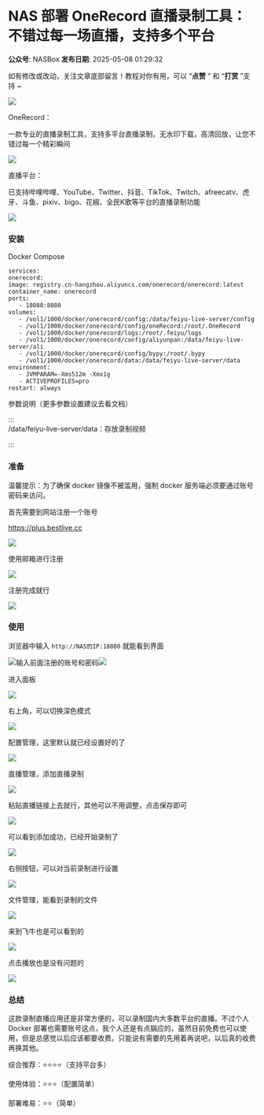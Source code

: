 # NAS 部署 OneRecord 直播录制工具：不错过每一场直播，支持多个平台

**公众号**: NASBox
**发布日期**: 2025-05-08 01:29:32

如有修改或改动，关注文章底部留言！教程对你有用，可以 “**点赞** ” 和 “**打赏** ”支持 ~

  


  


<img src='https://mmbiz.qpic.cn/sz_mmbiz_png/5xFLia3A3km5QNdS7cHel4xLPzR1C9amv7PvVmtEM61mRG0O2K3RrItiawcymo8LicGTSxicnUlkmRicIG1ic08EvPzw/640?wx_fmt=png&from=appmsg' />

OneRecord：

一款专业的直播录制工具，支持多平台直播录制，无水印下载，高清回放，让您不错过每一个精彩瞬间

<img src='https://mmbiz.qpic.cn/sz_mmbiz_png/5xFLia3A3km5QNdS7cHel4xLPzR1C9amvyRsdZpGNPExyhr4UZe34oV6iaibHoVEy3ENKPCxILOCanj5jc7oaK68Q/640?wx_fmt=png&from=appmsg' />

直播平台：

已支持哔哩哔哩、YouTube、Twitter、抖音、TikTok、Twitch、afreecatv、虎牙、斗鱼、pixiv、bigo、花椒、全民K歌等平台的直播录制功能

<img src='https://mmbiz.qpic.cn/sz_mmbiz_png/5xFLia3A3km5QNdS7cHel4xLPzR1C9amvdHlf5murbMEVPXNwkbwPaXLOnRmVHypJvJY6DxrND6kSic0UZOVIyGA/640?wx_fmt=png&from=appmsg' />

### 安装

Docker Compose
    
    
    services:  
    onerecord:  
    image: registry.cn-hangzhou.aliyuncs.com/onerecord/onerecord:latest  
    container_name: onerecord  
    ports:  
       - 18080:8080  
    volumes:  
       - /vol1/1000/docker/onerecord/config:/data/feiyu-live-server/config  
       - /vol1/1000/docker/onerecord/config/oneRecord:/root/.OneRecord  
       - /vol1/1000/docker/onerecord/logs:/root/.feiyu/logs  
       - /vol1/1000/docker/onerecord/config/aliyunpan:/data/feiyu-live-server/ali  
       - /vol1/1000/docker/onerecord/config/bypy:/root/.bypy  
       - /vol1/1000/docker/onerecord/data:/data/feiyu-live-server/data  
    environment:  
       - JVMPARAM=-Xms512m -Xmx1g  
       - ACTIVEPROFILES=pro  
    restart: always

参数说明（更多参数设置建议去看文档）

:::  
/data/feiyu-live-server/data：存放录制视频

:::

### 准备

温馨提示：为了确保 docker 镜像不被滥用，强制 docker 服务端必须要通过账号密码来访问。

首先需要到网站注册一个账号

https://plus.bestlive.cc

<img src='https://mmbiz.qpic.cn/sz_mmbiz_png/5xFLia3A3km5QNdS7cHel4xLPzR1C9amv9jXAX31nZybxZIoNyuUibKlKBoYLeeZyK4FWeqiaUTRq5NPZhYtFd0Gg/640?wx_fmt=png&from=appmsg' />

使用邮箱进行注册

<img src='https://mmbiz.qpic.cn/sz_mmbiz_png/5xFLia3A3km5QNdS7cHel4xLPzR1C9amvu2yjwQBicS3xfBXcL8agm9BtBYeWdVoAFEWVRL3CfUUb5xK2vibPMbkQ/640?wx_fmt=png&from=appmsg' />

注册完成就行

<img src='https://mmbiz.qpic.cn/sz_mmbiz_png/5xFLia3A3km5QNdS7cHel4xLPzR1C9amvAuYNPKblAQgACcaBhWgYVW9fmpqrE4tcT5qqdHPNIRJsbe1M7p2m0w/640?wx_fmt=png&from=appmsg' />

### 使用

浏览器中输入 `http://NAS的IP:18080` 就能看到界面

<img src='https://mmbiz.qpic.cn/sz_mmbiz_png/5xFLia3A3km5QNdS7cHel4xLPzR1C9amvak8qjCa0ChPWvmpiaeJMAePqPVHOmwoQqmlYqRDooiabPVkic5KfCLyDA/640?wx_fmt=png&from=appmsg' />输入前面注册的账号和密码<img src='https://mmbiz.qpic.cn/sz_mmbiz_png/5xFLia3A3km5QNdS7cHel4xLPzR1C9amvR480qStwRcicEjbyZfA4C7vSehX1RC1WHpx8JjPbKz0E8mtg3kFyeoA/640?wx_fmt=png&from=appmsg' />

进入面板

<img src='https://mmbiz.qpic.cn/sz_mmbiz_png/5xFLia3A3km5QNdS7cHel4xLPzR1C9amvbgibf2h6SsGleKJvkCVsbicyiaSUllmAkILOUdCS9Jh5Mfvbia2EDEXPJQ/640?wx_fmt=png&from=appmsg' />

右上角，可以切换深色模式

<img src='https://mmbiz.qpic.cn/sz_mmbiz_png/5xFLia3A3km5QNdS7cHel4xLPzR1C9amvOkMUFORJjJduoK0tMN51vV30O7viatRMToCtK9XkBJWfSniczsHqwtqw/640?wx_fmt=png&from=appmsg' />

配置管理，这里默认就已经设置好的了

<img src='https://mmbiz.qpic.cn/sz_mmbiz_png/5xFLia3A3km5QNdS7cHel4xLPzR1C9amvvPw9UHMjia9mwxWhIWVZ1RM5taq86dYdSlHWPGjDtWkX8mf1uLGxhZA/640?wx_fmt=png&from=appmsg' />

直播管理，添加直播录制

<img src='https://mmbiz.qpic.cn/sz_mmbiz_png/5xFLia3A3km5QNdS7cHel4xLPzR1C9amvQvHuwMEhhySrJic358Z7DegGicD1vyQhYBAeaprmCbWwj1aD9Zu3icEiaQ/640?wx_fmt=png&from=appmsg' />

粘贴直播链接上去就行，其他可以不用调整，点击保存即可

<img src='https://mmbiz.qpic.cn/sz_mmbiz_png/5xFLia3A3km5QNdS7cHel4xLPzR1C9amv3ovRar0cSthNjwuGCgvMlavvBc68N7BmS3rBkjcBE7LwoTRZeQ3IHQ/640?wx_fmt=png&from=appmsg' />

可以看到添加成功，已经开始录制了

<img src='https://mmbiz.qpic.cn/sz_mmbiz_png/5xFLia3A3km5QNdS7cHel4xLPzR1C9amvmNcu7pCzYDQwC37ZsJdeZKofVr9biblKo7hUajWVVnF3yicwxia6rem5g/640?wx_fmt=png&from=appmsg' />

右侧按钮，可以对当前录制进行设置

<img src='https://mmbiz.qpic.cn/sz_mmbiz_png/5xFLia3A3km5QNdS7cHel4xLPzR1C9amve083wurtUWdgcJ8MNZeHVGS4tEA37ScwNnTFHbTwWmtqxwGc1JbaNw/640?wx_fmt=png&from=appmsg' />

文件管理，能看到录制的文件

<img src='https://mmbiz.qpic.cn/sz_mmbiz_png/5xFLia3A3km5QNdS7cHel4xLPzR1C9amvwv2LZZGxDDh35yHv732ebnNw1sxVv700AsEHcHRSVP1QFalaD0atxg/640?wx_fmt=png&from=appmsg' />

来到飞牛也是可以看到的

<img src='https://mmbiz.qpic.cn/sz_mmbiz_png/5xFLia3A3km5QNdS7cHel4xLPzR1C9amvCAA2bTTiaibLvQVDt5fGzAkCbqWjxDNgHzg06SZlDSBnTcXJZeD6LFtg/640?wx_fmt=png&from=appmsg' />

点击播放也是没有问题的

<img src='https://mmbiz.qpic.cn/sz_mmbiz_png/5xFLia3A3km5QNdS7cHel4xLPzR1C9amvNI6gVBj6UYv1qWRZjAN6LO22VTOFH4JVnhO8gwZa9y2lEarNDEn7icg/640?wx_fmt=png&from=appmsg' />

### 总结

这款录制直播应用还是非常方便的，可以录制国内大多数平台的直播。不过个人 Docker 部署也需要账号这点，我个人还是有点膈应的，虽然目前免费也可以使用，但是总感觉以后应该都要收费。只能说有需要的先用着再说吧，以后真的收费再换其他。

综合推荐：⭐⭐⭐⭐（支持平台多）

使用体验：⭐⭐⭐（配置简单）

部署难易：⭐⭐（简单）︎

  


  


  


︎